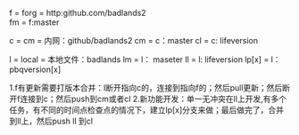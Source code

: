 f = forg = http:github.com/badlands2  
fm = f:master

c = cm = 内网：github/badlands2
cm = c：master
cl = c: lifeversion

l = local = 本地文件：badlands
lm = l： maseter
ll = l: lifeversion
lp[x] = l： pbqversion[x]

1.f有更新需要打版本合并：l断开指向c的，连接到指向f的；然后pull更新；然后断开f连接到c；然后push到cm或者cl
2.新功能开发：单一无冲突在ll上开发,有多个任务，有不同的时间点检查点的情况下，建立lp[x]分支来做；最后做完了，合并到ll上，然后push ll 到cl
